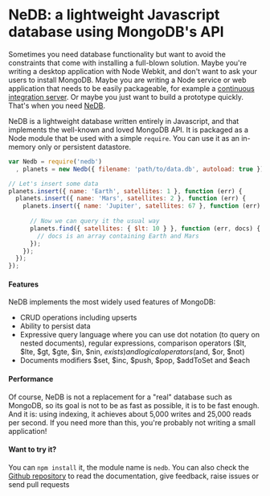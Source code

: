 # NeDB: a lightweight Javascript database using MongoDB's API

Sometimes you need database functionality but want to avoid the constraints that come with installing a full-blown solution. Maybe you're writing a desktop application with Node Webkit, and don't want to ask your users to install MongoDB. Maybe you are writing a Node service or web application that needs to be easily packageable, for example a <a href="https://github.com/louischatriot/braindead-ci" target="_blank">continuous integration server</a>. Or maybe you just want to build a prototype quickly. That's when you need <a href="https://github.com/louischatriot/nedb">NeDB</a>.

NeDB is a lightweight database written entirely in Javascript, and that implements the well-known and loved MongoDB API. It is packaged as a Node module that be used with a simple `require`. You can use it as an in-memory only or persistent datastore.

```javascript
var Nedb = require('nedb')
  , planets = new Nedb({ filename: 'path/to/data.db', autoload: true });

// Let's insert some data
planets.insert({ name: 'Earth', satellites: 1 }, function (err) {
  planets.insert({ name: 'Mars', satellites: 2 }, function (err) {
    planets.insert({ name: 'Jupiter', satellites: 67 }, function (err) {
      
      // Now we can query it the usual way
      planets.find({ satellites: { $lt: 10 } }, function (err, docs) {
        // docs is an array containing Earth and Mars
      });
    });
  });
});
```


#### Features
NeDB implements the most widely used features of MongoDB:  
* CRUD operations including upserts
* Ability to persist data
* Expressive query language where you can use dot notation (to query on nested documents), regular expressions, comparison operators ($lt, $lte, $gt, $gte, $in, $nin, $exists) and logical operators ($and, $or, $not)
* Documents modifiers $set, $inc, $push, $pop, $addToSet and $each


#### Performance
Of course, NeDB is not a replacement for a "real" database such as MongoDB, so its goal is not to be as fast as possible, it is to be fast enough. And it is: using indexing, it achieves about 5,000 writes and 25,000 reads per second. If you need more than this, you're probably not writing a small application!


#### Want to try it?
You can `npm install` it, the module name is `nedb`. You can also check the <a href="https://github.com/louischatriot/nedb">Github repository</a> to read the documentation, give feedback, raise issues or send pull requests



